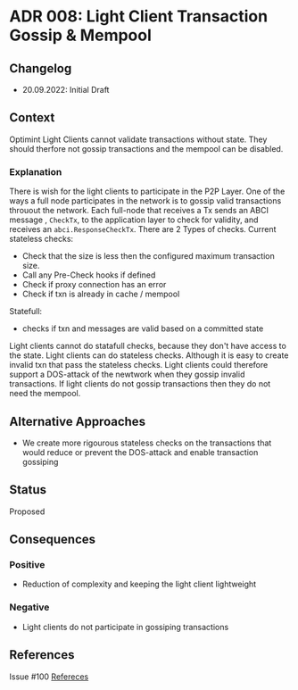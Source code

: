 # ADR 008: Light Client Transaction Gossip & Mempool

## Changelog

- 20.09.2022: Initial Draft

## Context

Optimint Light Clients cannot validate transactions without state. They should therfore not gossip transactions and the mempool can be disabled.  

### Explanation

There is wish for the light clients to participate in the P2P Layer. One of the ways a full node participates in the network is to gossip valid transactions throuout the network. Each full-node that receives a Tx sends an ABCI message , ```CheckTx```, to the application layer to check for validity, and receives an ```abci.ResponseCheckTx```.
There are 2 Types of checks.
Current stateless checks:

- Check that the size is less then the configured maximum transaction size.
- Call any Pre-Check hooks if defined
- Check if proxy connection has an error
- Check if txn is already in cache / mempool

Statefull:

- checks if txn and messages are valid based on a committed state

Light clients cannot do statafull checks, because they don't have access to the state.
Light clients can do stateless checks. Although it is easy to create invalid txn that pass the stateless checks. Light clients could therefore support a DOS-attack of the newtwork when they gossip invalid transactions.
If light clients do not gossip transactions then they do not need the mempool.

## Alternative Approaches

- We create more rigourous stateless checks on the transactions that would reduce or prevent the DOS-attack and enable transaction gossiping

## Status

Proposed

## Consequences

### Positive

- Reduction of complexity and keeping the light client lightweight

### Negative

- Light clients do not participate in gossiping transactions

## References

Issue #100 [Refereces](https://github.com/celestiaorg/optimint/issues/100#issuecomment-921848268)
